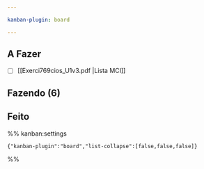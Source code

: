 ```yaml
---

kanban-plugin: board

---
```


## A Fazer

- [ ] [[Exerci769cios_U1v3.pdf |Lista MCI]]


## Fazendo (6)



## Feito





%% kanban:settings
```
{"kanban-plugin":"board","list-collapse":[false,false,false]}
```
%%